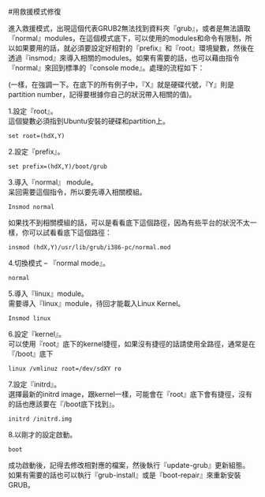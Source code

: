 #用救援模式修復

進入救援模式，出現這個代表GRUB2無法找到資料夾『grub』，或者是無法讀取『normal』modules，在這個模式底下，可以使用的modules和命令有限制，所以如果要用的話，就必須要設定好相對的『prefix』和『root』環境變數，然後在透過『insmod』來導入相關的modules。如果有需要的話，也可以藉由指令『normal』來回到標準的『console mode』。處理的流程如下：

(一樣，在強調一下。在底下的所有例子中，『X』就是硬碟代號，『Y』則是partition number，記得要根據你自己的狀況帶入相關的值)。

1.設定『root』。<br>
這個變數必須指到Ubuntu安裝的硬碟和partition上。
```
set root=(hdX,Y)
```
2.設定『prefix』。<br>
```
set prefix=(hdX,Y)/boot/grub
```
3.導入『normal』 module。<br>
呆回需要這個指令，所以要先導入相關模組。
```
Insmod normal
```
如果找不到相關模組的話，可以是看看底下這個路徑，因為有些平台的狀況不太一樣，你可以試看看底下這個路徑：
```
insmod (hdX,Y)/usr/lib/grub/i386-pc/normal.mod
```
4.切換模式 – 『normal mode』。<br>
```
normal
```
5.導入『linux』module。<br>
需要導入『linux』module，待回才能載入Linux Kernel。
```
Insmod linux
```
6.設定『kernel』。<br>
可以使用『root』底下的kernel捷徑，如果沒有捷徑的話請使用全路徑，通常是在『/boot』底下
```
linux /vmlinuz root=/dev/sdXY ro
```
7.設定『initrd』。<br>
選擇最新的initrd image，跟kernel一樣，可能會在『root』底下會有捷徑，沒有的話也應該要在『/boot底下找到』。
```
initrd /initrd.img
```
8.以剛才的設定啟動。<br>
```
boot
```

成功啟動後，記得去修改相對應的檔案，然後執行『update-grub』更新組態。
如果有需要的話也可以執行『grub-install』或是『boot-repair』來重新安裝GRUB。




